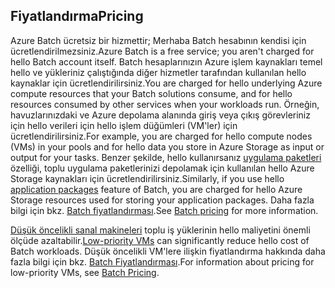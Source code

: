 ## <a name="pricing"></a><span data-ttu-id="6490d-101">Fiyatlandırma</span><span class="sxs-lookup"><span data-stu-id="6490d-101">Pricing</span></span>

<span data-ttu-id="6490d-102">Azure Batch ücretsiz bir hizmettir; Merhaba Batch hesabının kendisi için ücretlendirilmezsiniz.</span><span class="sxs-lookup"><span data-stu-id="6490d-102">Azure Batch is a free service; you aren't charged for hello Batch account itself.</span></span> <span data-ttu-id="6490d-103">Batch hesaplarınızın Azure işlem kaynakları temel hello ve yükleriniz çalıştığında diğer hizmetler tarafından kullanılan hello kaynaklar için ücretlendirilirsiniz.</span><span class="sxs-lookup"><span data-stu-id="6490d-103">You are charged for hello underlying Azure compute resources that your Batch solutions consume, and for hello resources consumed by other services when your workloads run.</span></span> <span data-ttu-id="6490d-104">Örneğin, havuzlarınızdaki ve Azure depolama alanında giriş veya çıkış görevleriniz için hello verileri için hello işlem düğümleri (VM'ler) için ücretlendirilirsiniz.</span><span class="sxs-lookup"><span data-stu-id="6490d-104">For example, you are charged for hello compute nodes (VMs) in your pools and for hello data you store in Azure Storage as input or output for your tasks.</span></span> <span data-ttu-id="6490d-105">Benzer şekilde, hello kullanırsanız [uygulama paketleri](../articles/batch/batch-application-packages.md) özelliği, toplu uygulama paketlerinizi depolamak için kullanılan hello Azure Storage kaynakları için ücretlendirilirsiniz.</span><span class="sxs-lookup"><span data-stu-id="6490d-105">Similarly, if you use hello [application packages](../articles/batch/batch-application-packages.md) feature of Batch, you are charged for hello Azure Storage resources used for storing your application packages.</span></span> <span data-ttu-id="6490d-106">Daha fazla bilgi için bkz. [Batch fiyatlandırması](https://azure.microsoft.com/pricing/details/batch/).</span><span class="sxs-lookup"><span data-stu-id="6490d-106">See [Batch pricing](https://azure.microsoft.com/pricing/details/batch/) for more information.</span></span>

<span data-ttu-id="6490d-107">[Düşük öncelikli sanal makineleri](../articles/batch/batch-low-pri-vms.md) toplu iş yüklerinin hello maliyetini önemli ölçüde azaltabilir.</span><span class="sxs-lookup"><span data-stu-id="6490d-107">[Low-priority VMs](../articles/batch/batch-low-pri-vms.md) can significantly reduce hello cost of Batch workloads.</span></span> <span data-ttu-id="6490d-108">Düşük öncelikli VM'lere ilişkin fiyatlandırma hakkında daha fazla bilgi için bkz. [Batch Fiyatlandırması](https://azure.microsoft.com/pricing/details/batch/).</span><span class="sxs-lookup"><span data-stu-id="6490d-108">For information about pricing for low-priority VMs, see [Batch Pricing](https://azure.microsoft.com/pricing/details/batch/).</span></span> 
